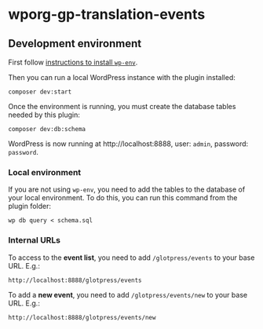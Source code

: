 # wporg-gp-translation-events

## Development environment
First follow [instructions to install `wp-env`](https://developer.wordpress.org/block-editor/reference-guides/packages/packages-env/#prerequisites).

Then you can run a local WordPress instance with the plugin installed:

```shell
composer dev:start
```

Once the environment is running, you must create the database tables needed by this plugin:

```shell
composer dev:db:schema
```

WordPress is now running at http://localhost:8888, user: `admin`, password: `password`.

### Local environment

If you are not using `wp-env`, you need to add the tables to the database of your local environment. To do this, you can run this command from the plugin folder:

```
wp db query < schema.sql
```

### Internal URLs

To access to the **event list**, you need to add `/glotpress/events` to your base URL. E.g.:

```
http://localhost:8888/glotpress/events
```

To add a **new event**, you need to add `/glotpress/events/new` to your base URL. E.g.:

```
http://localhost:8888/glotpress/events/new
```
